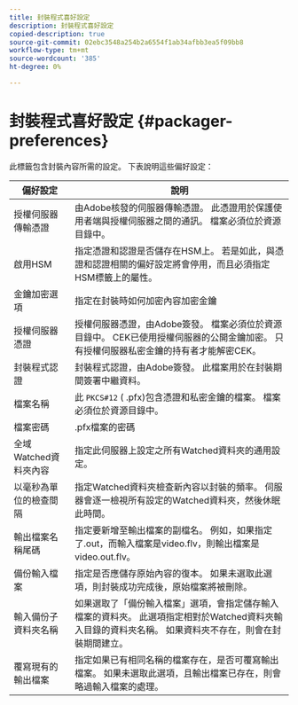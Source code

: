```yaml
---
title: 封裝程式喜好設定
description: 封裝程式喜好設定
copied-description: true
source-git-commit: 02ebc3548a254b2a6554f1ab34afbb3ea5f09bb8
workflow-type: tm+mt
source-wordcount: '385'
ht-degree: 0%

---
```


# 封裝程式喜好設定 {#packager-preferences}

此標籤包含封裝內容所需的設定。 下表說明這些偏好設定：

| 偏好設定 | 說明 |
|--- |--- |
| 授權伺服器傳輸憑證 | 由Adobe核發的伺服器傳輸憑證。 此憑證用於保護使用者端與授權伺服器之間的通訊。 檔案必須位於資源目錄中。 |
| 啟用HSM | 指定憑證和認證是否儲存在HSM上。 若是如此，與憑證和認證相關的偏好設定將會停用，而且必須指定HSM標籤上的屬性。 |
| 金鑰加密選項 | 指定在封裝時如何加密內容加密金鑰 |
| 授權伺服器憑證 | 授權伺服器憑證，由Adobe簽發。 檔案必須位於資源目錄中。 CEK已使用授權伺服器的公開金鑰加密。 只有授權伺服器私密金鑰的持有者才能解密CEK。 |
| 封裝程式認證 | 封裝程式認證，由Adobe簽發。 此檔案用於在封裝期間簽署中繼資料。 |
| 檔案名稱 | 此 `PKCS#12` ( .pfx)包含憑證和私密金鑰的檔案。 檔案必須位於資源目錄中。 |
| 檔案密碼 | .pfx檔案的密碼 |
| 全域Watched資料夾內容 | 指定此伺服器上設定之所有Watched資料夾的通用設定。 |
| 以毫秒為單位的檢查間隔 | 指定Watched資料夾檢查新內容以封裝的頻率。 伺服器會逐一檢視所有設定的Watched資料夾，然後休眠此時間。 |
| 輸出檔案名稱尾碼 | 指定要新增至輸出檔案的副檔名。 例如，如果指定了.out，而輸入檔案是video.flv，則輸出檔案是video.out.flv。 |
| 備份輸入檔案 | 指定是否應儲存原始內容的復本。 如果未選取此選項，則封裝成功完成後，原始檔案將被刪除。 |
| 輸入備份子資料夾名稱 | 如果選取了「備份輸入檔案」選項，會指定儲存輸入檔案的資料夾。 此選項指定相對於Watched資料夾輸入目錄的資料夾名稱。 如果資料夾不存在，則會在封裝期間建立。 |
| 覆寫現有的輸出檔案 | 指定如果已有相同名稱的檔案存在，是否可覆寫輸出檔案。 如果未選取此選項，且輸出檔案已存在，則會略過輸入檔案的處理。 |

